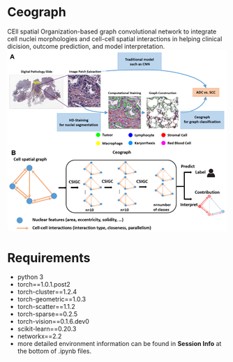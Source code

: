 # Ceograph
CEll spatial Organization-based graph convolutional network to integrate cell nuclei morphologies and cell-cell spatial interactions in helping clinical dicision, outcome prediction, and model interpretation. 
![Overview](./assets/fig1.PNG)

# Requirements
* python 3
* torch==1.0.1.post2
* torch-cluster==1.2.4
* torch-geometric==1.0.3
* torch-scatter==1.1.2
* torch-sparse==0.2.5
* torch-vision==0.1.6.dev0
* scikit-learn==0.20.3
* networkx==2.2
* more detailed environment information can be found in __Session Info__ at the bottom of .ipynb files.
